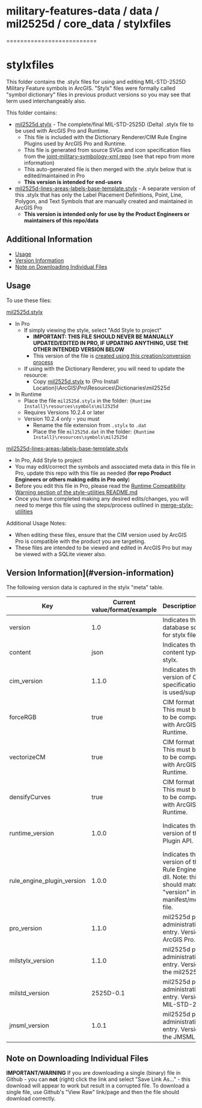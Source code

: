 # military-features-data / data / mil2525d / core_data / stylxfiles
==========================

# stylxfiles

This folder contains the .stylx files for using and editing MIL-STD-2525D Military Feature symbols in ArcGIS. "Stylx" files were formally called "symbol dictionary" files in previous product versions so you may see that term used interchangeably also.

This folder contains:

* [mil2525d.stylx](./mil2525d.stylx) - The complete/final MIL-STD-2525D (Delta) .stylx file to be used with ArcGIS Pro and Runtime.
    * This file is included with the Dictionary Renderer/CIM Rule Engine Plugins used by ArcGIS Pro and Runtime.
    * This file is generated from source SVGs and icon specification files from the [joint-military-symbology-xml repo](https://github.com/Esri/joint-military-symbology-xml) (see that repo from more information)
    * This auto-generated file is then merged with the .stylx below that is edited/maintained in Pro
    * **This version is intended for end-users**
* [mil2525d-lines-areas-labels-base-template.stylx](./mil2525d-lines-areas-labels-base-template.stylx) - A separate version of this .stylx that has only the Label Placement Definitions, Point, Line, Polygon, and Text Symbols that are manually created and maintained in ArcGIS Pro
    * **This version is intended only for use by the Product Engineers or maintainers of this repo/data**

## Additional Information

* [Usage](#usage)
* [Version Information](#version-information)
* [Note on Downloading Individual Files](#note-on-downloading-individual-files)

## Usage 

To use these files:

[mil2525d.stylx](./mil2525d.stylx)

* In Pro
    * If simply viewing the style, select "Add Style to project"
        * **IMPORTANT: THIS FILE SHOULD NEVER BE MANUALLY UPDATED/EDITED IN PRO, IF UPDATING ANYTHING, USE THE OTHER INTENDED VERSION BELOW**
	    * This version of the file is [created using this creation/conversion process](../../utilities/style-utilities)
    * If using with the Dictionary Renderer, you will need to update the resource:
        * Copy [mil2525d.stylx](./mil2525d.stylx) to {Pro Install Location}\ArcGIS\Pro\Resources\Dictionaries\mil2525d	
* In Runtime 
    * Place the file `mil2525d.stylx` in the folder: `{Runtime Install}\resources\symbols\mil2525d`
    * Requires Versions 10.2.4 or later
    * Version 10.2.4 only - you must 
        * Rename the file extension from `.stylx` to `.dat`
        * Place the file `mil2525d.dat` in the folder: `{Runtime Install}\resources\symbols\mil2525d`

[mil2525d-lines-areas-labels-base-template.stylx](./mil2525d-lines-areas-labels-base-template.stylx)

* In Pro, Add Style to project
* You may edit/correct the symbols and associated meta data in this file in Pro, update this repo with this file as needed (**for repo Product Engineers or others making edits in Pro only**)
* Before you edit this file in Pro, please read the [Runtime Compatibility Warning section of the style-utilities README.md](../../utilities/style-utilities/README.md#important-warning-on-runtime-compatibility-before-you-begin)
* Once you have completed making any desired edits/changes, you will need to merge this file using the steps/process outlined in [merge-stylx-utilities](../../utilities/style-utilities/merge-stylx-utilities)

Additional Usage Notes:

* When editing these files, ensure that the CIM version used by ArcGIS Pro is compatible with the product you are targeting.
* These files are intended to be viewed and edited in ArcGIS Pro but may be viewed with a SQLite viewer also. 

## Version Information](#version-information)

The following version data is captured in the stylx "meta" table.

|Key|Current value/format/example|Description/Usage|Application Used By|
|---|---|---|---|
|version|1.0|Indicates the database schema for stylx files. |Pro|
|content|json|Indicates the content type of stylx. |Pro|
|cim_version|1.1.0|Indicates the version of CIM specification that is used/supported.|Pro/Runtime|
|forceRGB|true|CIM format option. This must be true to be compatible with ArcGIS Runtime.|Pro|
|vectorizeCM|true|CIM format option. This must be true to be compatible with ArcGIS Runtime.|Pro|
|densifyCurves|true|CIM format option. This must be true to be compatible with ArcGIS Runtime.|Pro|
|runtime_version|1.0.0|Indicates the version of the CIM Plugin API. |CIM Rule Engine Plugin Manager|
|rule_engine_plugin_version|1.0.0|Indicates the version of the CIM Rule Engine plugin dll. Note: this should match the "version" in the manifest/metadata file.|CIM Rule Engine Plugin Manager|
|pro_version|1.1.0|mil2525d plugin administrative entry. Version of ArcGIS Pro.|mil2525d plugin|
|milstylx_version|1.1.0|mil2525d plugin administrative entry. Version of the mil2525.stylx.|mil2525d plugin|
|milstd_version|2525D-0.1|mil2525d plugin administrative entry. Version of MIL-STD-2525.|mil2525d plugin|
|jmsml_version|1.0.1|mil2525d plugin administrative entry. Version of the JMSML used|mil2525d plugin| 

## Note on Downloading Individual Files

**IMPORTANT/WARNING** If you are downloading a single (binary) file in Github - you can **not** (right) click the link and select "Save Link As..." - this download will appear to work but result in a corrupted file. To download a single file, use Github's "View Raw" link/page and then the file should download correctly.
